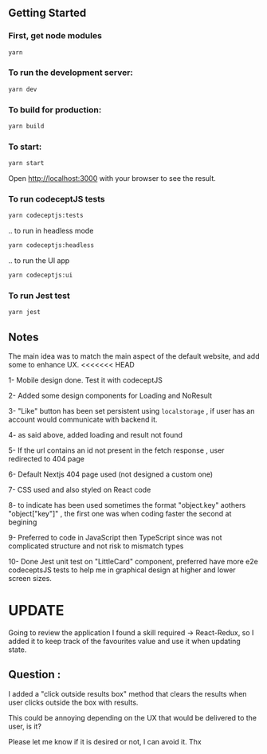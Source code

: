 ## Getting Started

### First, get node modules

```bash
yarn
```

### To run the development server:

```bash
yarn dev
```

### To build for production:

```bash
yarn build
```

### To start:

```bash
yarn start
```

Open [http://localhost:3000](http://localhost:3000) with your browser to see the result.

### To run codeceptJS tests

```bash
yarn codeceptjs:tests
```

.. to run in headless mode

```bash
yarn codeceptjs:headless
```

.. to run the UI app

```bash
yarn codeceptjs:ui
```

### To run Jest test

```bash
yarn jest
```

## Notes

The main idea was to match the main aspect of the default website, and add some to enhance UX.
<<<<<<< HEAD

1- Mobile design done. Test it with codeceptJS

2- Added some design components for Loading and NoResult

3- "Like" button has been set persistent using `localstorage` , if user has an account would communicate with backend it.

4- as said above, added loading and result not found

5- If the url contains an id not present in the fetch response , user redirected to 404 page

6- Default Nextjs 404 page used (not designed a custom one)

7- CSS used and also styled on React code

8- to indicate has been used sometimes the format "object.key" aothers "object["key"]" , the first one was when coding faster the second at begining

9- Preferred to code in JavaScript then TypeScript since was not complicated structure and not risk to mismatch types

10- Done Jest unit test on "LittleCard" component, preferred have more e2e codeceptsJS tests to help me in graphical design at higher and lower screen sizes.

# UPDATE

Going to review the application I found a skill required -> React-Redux, so I added it to keep track of the favourites value and use it when updating state.

## Question :

I added a "click outside results box" method that clears the results when user clicks outside the box with results.

This could be annoying depending on the UX that would be delivered to the user, is it?

Please let me know if it is desired or not, I can avoid it. Thx
